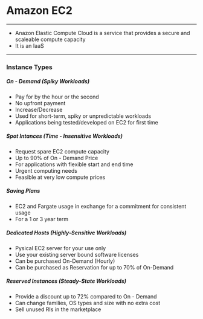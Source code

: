 # Amazon EC2
---
- Anazon Elastic Compute Cloud is a service that provides a secure and scaleable compute capacity
- It is an IaaS

---
### Instance Types
##### On - Demand (Spiky Workloads)
- Pay for by the hour or the second
- No upfront payment
- Increase/Decrease
- Used for short-term, spiky or unpredictable workloads
- Applications being tested/developed on EC2 for first time 

##### Spot Intances (Time - Insensitive Workloads)
- Request spare EC2 compute capacity
- Up to 90% of On - Demand Price
- For applications with flexible start and end time
- Urgent computing needs
- Feasible at very low compute prices

##### Saving Plans
- EC2 and Fargate usage in exchange for a commitment for consistent usage
- For a 1 or 3 year term

##### Dedicated Hosts (Highly-Sensitive Workloads)
- Pysical EC2 server for your use only
- Use your existing server bound software licenses
- Can be purchased On-Demand (Hourly)
- Can be purchased as Reservation for up to 70% of On-Demand

##### Reserved Instances (Steady-State Workloads)
- Provide a discount up to 72% compared to On - Demand
- Can change families, OS types and size with no extra cost
- Sell unused RIs in the marketplace